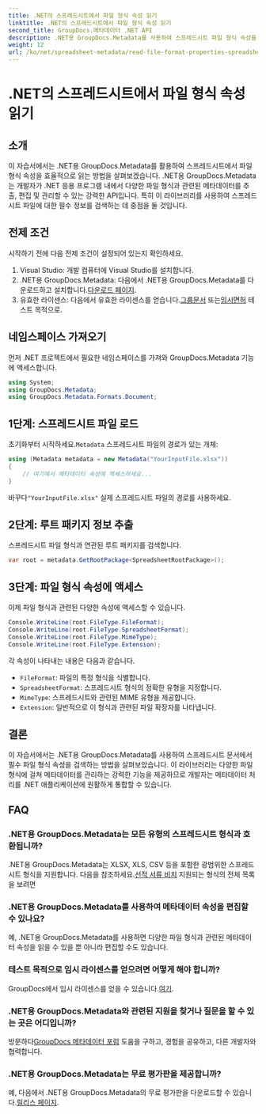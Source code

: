```yaml
---
title: .NET의 스프레드시트에서 파일 형식 속성 읽기
linktitle: .NET의 스프레드시트에서 파일 형식 속성 읽기
second_title: GroupDocs.메타데이터 .NET API
description: .NET용 GroupDocs.Metadata를 사용하여 스프레드시트 파일 형식 속성을 읽는 방법을 알아보세요. 간단한 API 호출을 통해 파일 형식, MIME 유형 등에 액세스하세요.
weight: 12
url: /ko/net/spreadsheet-metadata/read-file-format-properties-spreadsheets/
---
```


# .NET의 스프레드시트에서 파일 형식 속성 읽기

## 소개
이 자습서에서는 .NET용 GroupDocs.Metadata를 활용하여 스프레드시트에서 파일 형식 속성을 효율적으로 읽는 방법을 살펴보겠습니다. .NET용 GroupDocs.Metadata는 개발자가 .NET 응용 프로그램 내에서 다양한 파일 형식과 관련된 메타데이터를 추출, 편집 및 관리할 수 있는 강력한 API입니다. 특히 이 라이브러리를 사용하여 스프레드시트 파일에 대한 필수 정보를 검색하는 데 중점을 둘 것입니다.
## 전제 조건
시작하기 전에 다음 전제 조건이 설정되어 있는지 확인하세요.
1. Visual Studio: 개발 컴퓨터에 Visual Studio를 설치합니다.
2.  .NET용 GroupDocs.Metadata: 다음에서 .NET용 GroupDocs.Metadata를 다운로드하고 설치합니다.[다운로드 페이지](https://releases.groupdocs.com/metadata/net/).
3.  유효한 라이센스: 다음에서 유효한 라이센스를 얻습니다.[그룹문서](https://purchase.groupdocs.com/buy) 또는[임시면허](https://purchase.groupdocs.com/temporary-license/) 테스트 목적으로.

## 네임스페이스 가져오기
먼저 .NET 프로젝트에서 필요한 네임스페이스를 가져와 GroupDocs.Metadata 기능에 액세스합니다.
```csharp
using System;
using GroupDocs.Metadata;
using GroupDocs.Metadata.Formats.Document;
```
## 1단계: 스프레드시트 파일 로드
 초기화부터 시작하세요.`Metadata` 스프레드시트 파일의 경로가 있는 개체:
```csharp
using (Metadata metadata = new Metadata("YourInputFile.xlsx"))
{
    // 여기에서 메타데이터 속성에 액세스하세요...
}
```
 바꾸다`"YourInputFile.xlsx"` 실제 스프레드시트 파일의 경로를 사용하세요.
## 2단계: 루트 패키지 정보 추출
스프레드시트 파일 형식과 연관된 루트 패키지를 검색합니다.
```csharp
var root = metadata.GetRootPackage<SpreadsheetRootPackage>();
```
## 3단계: 파일 형식 속성에 액세스
이제 파일 형식과 관련된 다양한 속성에 액세스할 수 있습니다.
```csharp
Console.WriteLine(root.FileType.FileFormat);
Console.WriteLine(root.FileType.SpreadsheetFormat);
Console.WriteLine(root.FileType.MimeType);
Console.WriteLine(root.FileType.Extension);
```
각 속성이 나타내는 내용은 다음과 같습니다.
- `FileFormat`: 파일의 특정 형식을 식별합니다.
- `SpreadsheetFormat`: 스프레드시트 형식의 정확한 유형을 지정합니다.
- `MimeType`: 스프레드시트와 관련된 MIME 유형을 제공합니다.
- `Extension`: 일반적으로 이 형식과 관련된 파일 확장자를 나타냅니다.

## 결론
이 자습서에서는 .NET용 GroupDocs.Metadata를 사용하여 스프레드시트 문서에서 필수 파일 형식 속성을 검색하는 방법을 살펴보았습니다. 이 라이브러리는 다양한 파일 형식에 걸쳐 메타데이터를 관리하는 강력한 기능을 제공하므로 개발자는 메타데이터 처리를 .NET 애플리케이션에 원활하게 통합할 수 있습니다.

## FAQ
### .NET용 GroupDocs.Metadata는 모든 유형의 스프레드시트 형식과 호환됩니까?
 .NET용 GroupDocs.Metadata는 XLSX, XLS, CSV 등을 포함한 광범위한 스프레드시트 형식을 지원합니다. 다음을 참조하세요.[선적 서류 비치](https://tutorials.groupdocs.com/metadata/net/) 지원되는 형식의 전체 목록을 보려면
### .NET용 GroupDocs.Metadata를 사용하여 메타데이터 속성을 편집할 수 있나요?
예, .NET용 GroupDocs.Metadata를 사용하면 다양한 파일 형식과 관련된 메타데이터 속성을 읽을 수 있을 뿐 아니라 편집할 수도 있습니다.
### 테스트 목적으로 임시 라이센스를 얻으려면 어떻게 해야 합니까?
 GroupDocs에서 임시 라이센스를 얻을 수 있습니다.[여기](https://purchase.groupdocs.com/temporary-license/).
### .NET용 GroupDocs.Metadata와 관련된 지원을 찾거나 질문을 할 수 있는 곳은 어디입니까?
 방문하다[GroupDocs 메타데이터 포럼](https://forum.groupdocs.com/c/metadata/14) 도움을 구하고, 경험을 공유하고, 다른 개발자와 협력합니다.
### .NET용 GroupDocs.Metadata는 무료 평가판을 제공합니까?
 예, 다음에서 .NET용 GroupDocs.Metadata의 무료 평가판을 다운로드할 수 있습니다.[릴리스 페이지](https://releases.groupdocs.com/).